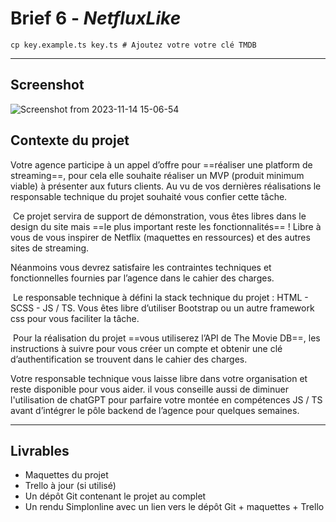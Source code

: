 
# **Brief 6** - *NetfluxLike*

``` shell 
cp key.example.ts key.ts # Ajoutez votre votre clé TMDB

```
--- 
## Screenshot
![Screenshot from 2023-11-14 15-06-54](https://github.com/SpaceRag/FlixUniverseB6/assets/123640951/d65dd29b-45cc-4fb7-bed3-f02e1f6fd52a)



## Contexte du projet


Votre agence participe à un appel d’offre pour ==réaliser une platform de streaming==, pour cela elle souhaite réaliser un MVP (produit minimum viable) à présenter aux futurs clients. Au vu de vos dernières réalisations le responsable technique du projet souhaité vous confier cette tâche.

​
Ce projet servira de support de démonstration, vous êtes libres dans le design du site mais ==le plus important reste les fonctionnalités== ! Libre à vous de vous inspirer de Netflix (maquettes en ressources) et des autres sites de streaming.

Néanmoins vous devrez satisfaire les contraintes techniques et fonctionnelles fournies par l’agence dans le cahier des charges.

​
Le responsable technique à défini la stack technique du projet : HTML - SCSS - JS / TS. Vous êtes libre d’utiliser Bootstrap ou un autre framework css pour vous faciliter la tâche.

​
Pour la réalisation du projet ==vous utiliserez l’API de The Movie DB==, les instructions à suivre pour vous créer un compte et obtenir une clé d’authentification se trouvent dans le cahier des charges.


Votre responsable technique vous laisse libre dans votre organisation et reste disponible pour vous aider. il vous conseille aussi de diminuer l'utilisation de chatGPT pour parfaire votre montée en compétences JS / TS avant d’intégrer le pôle backend de l’agence pour quelques semaines.

---
## ​Livrables

- Maquettes du projet
- Trello à jour (si utilisé)
- Un dépôt Git contenant le projet au complet
- Un rendu Simplonline avec un lien vers le dépôt Git + maquettes + Trello
